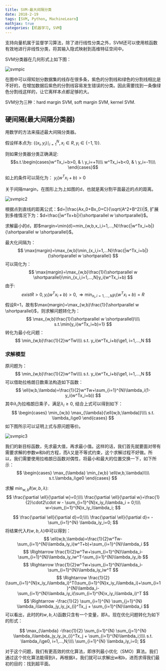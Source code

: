 ```yaml
---
title: SVM-最大间隔分类
date: 2018-2-19
tags: [SVM, Python, MachineLearn]
mathjax: true
categories: [机器学习, SVM]
---
```


支持向量机属于监督学习算法，除了进行线性分类之外，SVM还可以使用核函数有效地进行非线性分类，将其输入隐式映射到高维特征空间中。
<!-- more -->

SVM分类器在几何形式上如下图：

![svmpic](https://image-1252432001.cos.ap-chengdu.myqcloud.com/SVM/svmpic.png)

在图中可以得知划分数据集的线存在很多条，紫色的分割线和绿色的分割线相比是不好的，在增加数据后紫色的分割线容易发生错误的分类。因此需要找到一条像绿色分割线这样的，让它离样本点都足够的大。

SVM分为三种：hard margin SVM,
            soft margin SVM,
            kernel SVM.
## 硬间隔(最大间隔分类器)
用数学的方法来描述最大间隔分类器。

假设样本点为: $\{(x_i, y_i)\mid_{i=1}^{N},x_i \in R ,y_i\in\{-1,1\}\}$.

则如果分类器分类正确满足:
$$s.t.\begin{cases}w^Tx_i+b>0, & \ y_i=+1\\\\
w^Tx_i+b<0, & \ y_i=-1\\\\
\end{cases}$$

如上的条件可以简化为：
$y_i(w^Tx_i+b)>0$

关于间隔margin，在图形上为上如图的d，也就是离分割平面最近的点的距离。

![svmpic2](https://image-1252432001.cos.ap-chengdu.myqcloud.com/SVM/svmpic2.png)

根据点到直线的距离公式：$d=|\frac{Ax_0+Bx_0+C}{\sqrt{A^2+B^2}}|$, 扩展到多维情况下为：$d=\frac{|w^Tx+b|}{\shortparallel w \shortparallel}$。

求解最小的d，即$margin=\min{d}=min_{w,b,x_i,i=1,...,N}\frac{|w^Tx_i+b|}{\shortparallel w \shortparallel}$。

最大化间隔为：
$$
\max{margin}=\max_{w,b}\min_{x_i,i=1,...N}\frac{|w^Tx_i+b|}{\shortparallel w \shortparallel}
$$
可以简化为：
$$
\max{margin}=\max_{w,b}\frac{1}{\shortparallel w \shortparallel}\min_{x_i,i=1,...,N}y_i(w^Tx_i+b)
$$
由于:
$$
exist R>0,y_i(w^Tx_i+b)>0,\Rightarrow \min_{x_i, i=1,...,N}y_i(w^Tx_i+b)=R
$$
假设R=1，故有$\max{margin}=\max_{w,b}\frac{1}{\shortparallel w \shortparallel}$，则求解问题转化为：
$$
\max_{w,b}\frac{1}{\shortparallel w \shortparallel}\\\\
s.t.\min{y_i(w^Tx_i+b)=1}
$$
转化为最小化问题：
$$
\min_{w,b}\frac{1}{2}w^Tw\\\\
s.t. y_i(w^Tx_i+b)\ge1, i=1,...,N
$$
### 求解模型

原问题为：
$$
\min_{w,b}\frac{1}{2}w^Tw\\\\
s.t. y_i(w^Tx_i+b)\ge1, i=1,...,N
$$
可以借助拉格朗日数乘法构造如下函数：
$$
\ell(w,b,\lambda)=\frac{1}{2}w^Tw+\sum_{i=1}^{N}\lambda_i(1-y_i(w^Tx_i+b))
$$
其中$\lambda_i$为拉格朗日乘子，满足$\lambda_i\ge0$, 结合上式可以得到如下：
$$
\begin{cases}
\min_{w,b} \max_{\lambda}{\ell(w,b,\lambda)}\\\\
s.t. \lambda_i\ge0
\end{cases}
$$
如下图所示可以证明上式与原问题等价。

![svmpic3](https://image-1252432001.cos.ap-chengdu.myqcloud.com/SVM/svmpic3.png)

我们的新目标函数，先求最大值，再求最小值。这样的话，我们首先就要面对带有需要求解的参数w和b的方程，而$\lambda$又是不等式约束，这个求解过程不好做。所以，我们需要使用拉格朗日函数对偶性，将最小和最大的位置交换一下，如下所示：
$$
\begin{cases}
\max_{\lambda} \min_{w,b} \ell(w,b,\lambda)\\\\
s.t.\lambda_i\ge0
\end{cases}
$$

求解 $\min_{w,b}\ell(w,b,\lambda)$:
$$
\frac{\partial \ell}{\partial w}=0;\\\\
\frac{\partial \ell}{\partial w}=\frac{1}{2}\cdot2\cdot w - \sum_{i=1}^{N}x_iy_i\lambda_i = 0;\\\\
w=\sum_{i=1}^{N}x_iy_i\lambda_i;
$$

$$
\frac{\partial \ell}{\partial d}=0;\\\\
\frac{\partial \ell}{\partial d}= -\sum_{i=1}^{N} \lambda_iy_i=0;
$$
将结果代入$\ell(w,b,\lambda)$中可以得到：
$$
\ell(w,b,\lambda)=\frac{1}{2}w^Tw-\sum_{i=1}^{N}\lambda_iy_i(w^T+b)+\sum_{i=1}^{N}\lambda_i
$$
$$
\Rightarrow \frac{1}{2}w^Tw+\sum_{i=1}^{N}\lambda_i-\sum_{i=1}^{N}\lambda_iy_iw^T-\sum_{i=1}^{N}\lambda_iy_ib
$$
$$
\Rightarrow \frac{1}{2}w^Tw+\sum_{i=1}^{N}\lambda_i-\sum_{i=1}^{N}\lambda_iy_iw^T
$$
$$
\Rightarrow \frac{1}{2}(\sum_{i=1}^{N}x_iy_i\lambda_i)^T(\sum_{i=1}^{N}x_iy_i\lambda_i)+\sum_{i=1}^{N}\lambda_i-\sum_{i=1}^{N}\lambda_iy_i(\sum_{i=1}^{N}x_iy_i\lambda_i)^T
$$
$$
\Rightarrow -\frac{1}{2} \sum_{i=1}^{N} \sum_{j=1}^{N} \lambda_i\lambda_jy_iy_jx_{i}^Tx_j + \sum_{i=1}^{N}\lambda_i
$$
可以看出，此时的$\ell(w,b,\lambda)$函数只含有一个变量，即$\lambda$。现在优化问题转化为如下的形式：

$$
\max_{\lambda} -\frac{1}{2} \sum_{i=1}^{N} \sum_{j=1}^{N} \lambda_i\lambda_jy_iy_jx_{i}^Tx_j + \sum_{i=1}^{N}\lambda_i;\\\\
s.t. \lambda_i\ge0, i=1,...,N;\\\\
\sum_{i=1}^{N} \lambda_iy_i=0;
$$

对于这个问题，我们有更高效的优化算法，即序列最小优化（SMO）算法。我们通过这个优化算法能得到$\lambda$，再根据$\lambda$，我们就可以求解出w和b，进而求得我们最初的目的：找到超平面。
